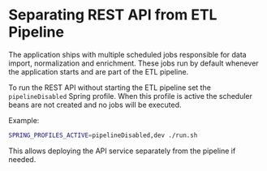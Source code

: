 # Separating REST API from ETL Pipeline

The application ships with multiple scheduled jobs responsible for data import,
normalization and enrichment. These jobs run by default whenever the application
starts and are part of the ETL pipeline.

To run the REST API without starting the ETL pipeline set the `pipelineDisabled`
Spring profile. When this profile is active the scheduler beans are not created
and no jobs will be executed.

Example:

```bash
SPRING_PROFILES_ACTIVE=pipelineDisabled,dev ./run.sh
```

This allows deploying the API service separately from the pipeline if needed.


